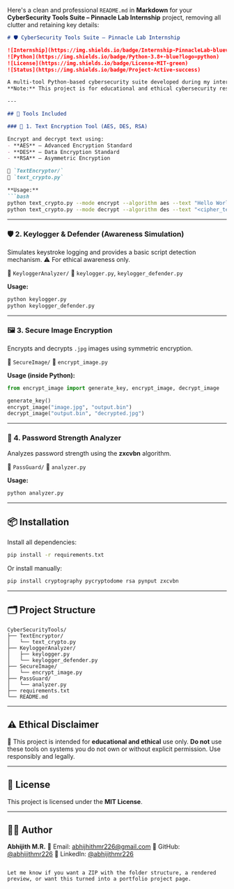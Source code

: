 Here's a clean and professional `README.md` in **Markdown** for your **CyberSecurity Tools Suite – Pinnacle Lab Internship** project, removing all clutter and retaining key details:

````markdown
# 🛡️ CyberSecurity Tools Suite – Pinnacle Lab Internship

![Internship](https://img.shields.io/badge/Internship-PinnacleLab-blueviolet)
![Python](https://img.shields.io/badge/Python-3.8+-blue?logo=python)
![License](https://img.shields.io/badge/License-MIT-green)
![Status](https://img.shields.io/badge/Project-Active-success)

A multi-tool Python-based cybersecurity suite developed during my internship at **Pinnacle Lab**, focusing on encryption, image protection, password strength analysis, and ethical keylogger research.  
**Note:** This project is for educational and ethical cybersecurity research only.

---

## 🔧 Tools Included

### 🔐 1. Text Encryption Tool (AES, DES, RSA)

Encrypt and decrypt text using:
- **AES** – Advanced Encryption Standard  
- **DES** – Data Encryption Standard  
- **RSA** – Asymmetric Encryption  

📁 `TextEncryptor/`  
📄 `text_crypto.py`

**Usage:**
```bash
python text_crypto.py --mode encrypt --algorithm aes --text "Hello World"
python text_crypto.py --mode decrypt --algorithm des --text "<cipher_text>"
````

---

### 🛡️ 2. Keylogger & Defender (Awareness Simulation)

Simulates keystroke logging and provides a basic script detection mechanism.
⚠️ For ethical awareness only.

📁 `KeyloggerAnalyzer/`
📄 `keylogger.py`, `keylogger_defender.py`

**Usage:**

```bash
python keylogger.py
python keylogger_defender.py
```

---

### 🖼️ 3. Secure Image Encryption

Encrypts and decrypts `.jpg` images using symmetric encryption.

📁 `SecureImage/`
📄 `encrypt_image.py`

**Usage (inside Python):**

```python
from encrypt_image import generate_key, encrypt_image, decrypt_image

generate_key()
encrypt_image("image.jpg", "output.bin")
decrypt_image("output.bin", "decrypted.jpg")
```

---

### 🔑 4. Password Strength Analyzer

Analyzes password strength using the **zxcvbn** algorithm.

📁 `PassGuard/`
📄 `analyzer.py`

**Usage:**

```bash
python analyzer.py
```

---

## 📦 Installation

Install all dependencies:

```bash
pip install -r requirements.txt
```

Or install manually:

```bash
pip install cryptography pycryptodome rsa pynput zxcvbn
```

---

## 🗂 Project Structure

```
CyberSecurityTools/
├── TextEncryptor/
│   └── text_crypto.py
├── KeyloggerAnalyzer/
│   ├── keylogger.py
│   └── keylogger_defender.py
├── SecureImage/
│   └── encrypt_image.py
├── PassGuard/
│   └── analyzer.py
├── requirements.txt
└── README.md
```

---

## ⚠️ Ethical Disclaimer

🚨 This project is intended for **educational and ethical** use only.
**Do not** use these tools on systems you do not own or without explicit permission.
Use responsibly and legally.

---

## 📝 License

This project is licensed under the **MIT License**.

---

## 👨‍💻 Author

**Abhijith M.R.**
📧 Email: [abhijhithmr226@gmail.com](mailto:abhijhithmr226@gmail.com)
🔗 GitHub: [@abhijithmr226](https://github.com/abhijithmr226)
🔗 LinkedIn: [@abhijithmr226](https://linkedin.com/in/abhijithmr226)

```

Let me know if you want a ZIP with the folder structure, a rendered preview, or want this turned into a portfolio project page.
```
